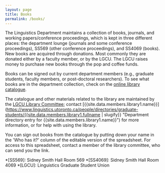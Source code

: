 ```yaml
---
layout: page
title: Books
permalink: /books/
---
```


The Linguistics Department maintains a collection of books, journals, and working papers/conference proceedings, which is kept in three different places: the department lounge (journals and some conference proceedings), SS569 (other conference proceedings), and SS4069 (books). New books are acquired through donations. Most commonly they are donated either by a faculty member, or by the LGCU. The LGCU raises money to purchase new books through the pop and coffee funds.

Books can be signed out by current department members (e.g., graduate students, faculty members, or post-doctoral researchers). To see what books are in the department collection, check on the [online library catalogue](https://docs.google.com/spreadsheets/d/e/2PACX-1vQd_Fpu5FER3aeGnuujwySRi-7nXctVNvlnzHFqSqH5MVZlKT5b6x3M5oWlIRGC7qZmKCSR2aVln5os/pubhtml "LingDept Library Catalogue public version").

The catalogue and other materials related to the library are maintained by the [LGCU Library Committee](https://uoft-lgcu.github.io/committees/#library-committee "LGCU Committees Page section on the Library Committee"); contact [{{site.data.members.library1.name}}](https://www.linguistics.utoronto.ca/people/directories/graduate-students/{{site.data.members.library1.fullname | slugify}} "Department directory entry for {{site.data.members.library1.name}}") for more information, or for help with using the library.

You can sign out books from the catalogue by putting down your name in the 'Who has it?' column of the editable version of the spreadsheet. For access to this spreadsheet, contact a member of the library committee, who can send you the link.

*[SS569]: Sidney Smith Hall Room 569
*[SS4069]: Sidney Smith Hall Room 4069
*[LGCU]: Linguistics Graduate Student Union
